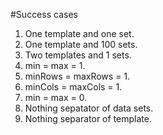 #Success cases

1. One template and one set.
2. One template and 100 sets.
3. Two templates and 1 sets.
4. min = max = 1.
5. minRows = maxRows = 1.
6. minCols = maxCols = 1.
7. min = max = 0.
8. Nothing sepatator of data sets.
9. Nothing separator of template.
